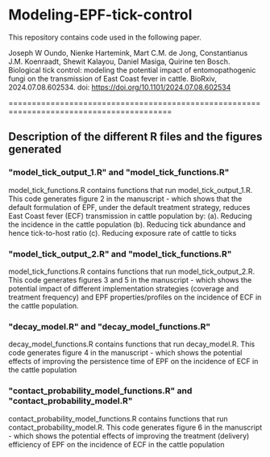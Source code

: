 # Modeling-EPF-tick-control

This repository contains code used in the following paper.

Joseph W Oundo, Nienke Hartemink, Mart C.M. de Jong, Constantianus J.M. Koenraadt, Shewit Kalayou, Daniel Masiga, Quirine ten Bosch. Biological tick control: modeling the potential impact of entomopathogenic fungi on the transmission of East Coast fever in cattle. BioRxiv, 2024.07.08.602534. doi: https://doi.org/10.1101/2024.07.08.602534

=========================================================================================
## Description of the different R files and the figures generated


### "model_tick_output_1.R" and "model_tick_functions.R"

model_tick_functions.R contains functions that run model_tick_output_1.R. This code generates figure 2 in the manuscript - which shows that the default formulation of EPF, under the default treatment strategy, reduces East Coast fever (ECF) transmission in cattle population by:
	(a). Reducing the incidence in the cattle population
	(b). Reducing tick abundance and hence tick-to-host ratio
	(c). Reducing exposure rate of cattle to ticks 


### "model_tick_output_2.R" and "model_tick_functions.R"

model_tick_functions.R contains functions that run model_tick_output_2.R. This code generates figures 3 and 5 in the manuscript - which shows the potential impact of different implementation strategies (coverage and treatment frequency) and EPF properties/profiles on the incidence of ECF in the cattle population. 


### "decay_model.R" and "decay_model_functions.R"

decay_model_functions.R contains functions that run decay_model.R. This code generates figure 4 in the manuscript - which shows the potential effects of improving the persistence time of EPF on the incidence of ECF in the cattle population


### "contact_probability_model_functions.R" and "contact_probability_model.R"

contact_probability_model_functions.R contains functions that run contact_probability_model.R. This code generates figure 6 in the manuscript - which shows the potential effects of improving the treatment (delivery) efficiency of EPF on the incidence of ECF in the cattle population


